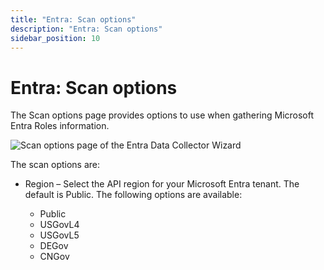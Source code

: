 ```yaml
---
title: "Entra: Scan options"
description: "Entra: Scan options"
sidebar_position: 10
---
```


# Entra: Scan options

The Scan options page provides options to use when gathering Microsoft Entra Roles information.

![Scan options page of the Entra Data Collector Wizard](/img/product_docs/accessanalyzer/12.0/admin/datacollector/entra/options.webp)

The scan options are:

- Region – Select the API region for your Microsoft Entra tenant. The default is Public. The
  following options are available:

    - Public
    - USGovL4
    - USGovL5
    - DEGov
    - CNGov
